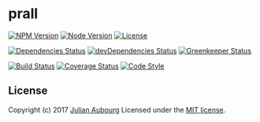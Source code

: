 # prall

[![NPM Version][npm-image]][npm-url]
[![Node Version][node-image]][node-url]
[![License][license-image]][license-url]

[![Dependencies Status][dependency-image]][dependency-url]
[![devDependencies Status][devDependency-image]][devDependency-url]
[![Greenkeeper Status][greenkeeper-image]][greenkeeper-url]

[![Build Status][travis-image]][travis-url]
[![Coverage Status][coveralls-image]][coveralls-url]
[![Code Style][codestyle-image]][codestyle-url]

## License

Copyright (c) 2017 [Julian Aubourg](mailto:j@ubourg.net)
Licensed under the [MIT license][license-url].

[codestyle-image]: https://img.shields.io/badge/code%20style-creative--area-brightgreen.svg?style=flat-square
[codestyle-url]: https://github.com/creative-area/eslint-config
[coveralls-image]: https://img.shields.io/coveralls/jaubourg/prall.svg?style=flat-square
[coveralls-url]: https://coveralls.io/github/jaubourg/prall
[dependency-image]: https://img.shields.io/david/jaubourg/prall.svg?style=flat-square
[dependency-url]: https://david-dm.org/jaubourg/prall
[devDependency-image]: https://img.shields.io/david/dev/jaubourg/prall.svg?style=flat-square
[devDependency-url]: https://david-dm.org/jaubourg/prall?type=dev
[greenkeeper-image]: https://badges.greenkeeper.io/jaubourg/prall.svg
[greenkeeper-url]: https://greenkeeper.io/
[license-image]: https://img.shields.io/npm/l/prall.svg?style=flat-square
[license-url]: https://raw.githubusercontent.com/jaubourg/prall/master/LICENSE
[node-image]: https://img.shields.io/node/v/prall.svg?style=flat-square
[node-url]: https://npmjs.org/package/prall
[npm-image]: https://img.shields.io/npm/v/prall.svg?style=flat-square
[npm-url]: https://npmjs.org/package/prall
[travis-image]: https://img.shields.io/travis/jaubourg/prall.svg?style=flat-square
[travis-url]: https://travis-ci.org/jaubourg/prall
